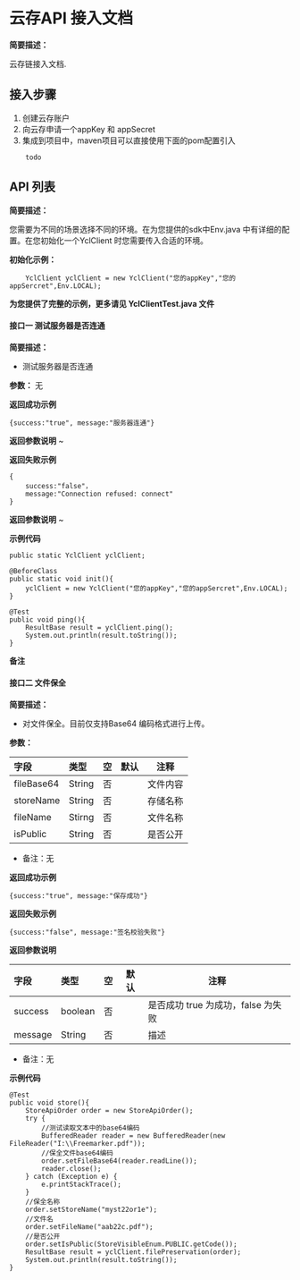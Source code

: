 # 云存API 接入文档

**简要描述：**

云存链接入文档.


## 接入步骤
1. 创建云存账户
2. 向云存申请一个appKey 和 appSecret
3. 集成到项目中，maven项目可以直接使用下面的pom配置引入
```
	todo
```

## API 列表

**简要描述：**

您需要为不同的场景选择不同的环境。在为您提供的sdk中Env.java 中有详细的配置。在您初始化一个YclClient 时您需要传入合适的环境。

**初始化示例：**
```
	YclClient yclClient = new YclClient("您的appKey","您的appSercret",Env.LOCAL);
```

**为您提供了完整的示例，更多请见 YclClientTest.java 文件**

#### 接口一 测试服务器是否连通
**简要描述：**

- 测试服务器是否连通


**参数：**
无

 **返回成功示例**

```
{success:"true", message:"服务器连通"}
```

 **返回参数说明**
~

 **返回失败示例**

```
{
	success:"false"，
	message:"Connection refused: connect"
}
```

 **返回参数说明**
 ~

 **示例代码**

	public static YclClient yclClient;
	
	@BeforeClass
	public static void init(){
		yclClient = new YclClient("您的appKey","您的appSercret",Env.LOCAL);
	}

	@Test
	public void ping(){
		ResultBase result = yclClient.ping();
		System.out.println(result.toString());
	}

 **备注**

 #### 接口二 文件保全

**简要描述：**

- 对文件保全。目前仅支持Base64 编码格式进行上传。


**参数：**

|字段|类型|空|默认|注释|
|:----    |:-------    |:--- |---|------      |
|fileBase64    |String     |否 |  | 文件内容            |
|storeName |String |否 |    |   存储名称  |
|fileName |Stirng |否   |    |   文件名称    |
|isPublic     |String |否   |    |    是否公开     |


- 备注：无




 **返回成功示例**

```
{success:"true", message:"保存成功"}
```


 **返回失败示例**

```
{success:"false", message:"签名校验失败"}
```

 **返回参数说明**


|字段|类型|空|默认|注释|
|:----    |:-------    |:--- |---|------      |
|success    |boolean     |否 |  | 是否成功 true 为成功，false 为失败  |
|message |String |否 |    |   描述  |


- 备注：无



 

 **示例代码**

	@Test
	public void store(){
		StoreApiOrder order = new StoreApiOrder();
		try {
			//测试读取文本中的base64编码
			BufferedReader reader = new BufferedReader(new FileReader("I:\\Freemarker.pdf"));
			//保全文件base64编码
			order.setFileBase64(reader.readLine());
			reader.close();
		} catch (Exception e) {
			e.printStackTrace();
		}
		//保全名称
		order.setStoreName("myst22or1e");
		//文件名
		order.setFileName("aab22c.pdf");
		//是否公开
		order.setIsPublic(StoreVisibleEnum.PUBLIC.getCode());
		ResultBase result = yclClient.filePreservation(order);
		System.out.println(result.toString());
	}





